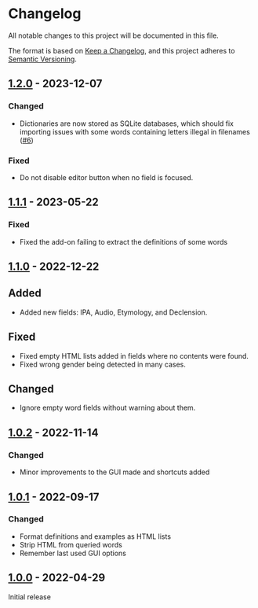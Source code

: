 # Changelog

All notable changes to this project will be documented in this file.

The format is based on [Keep a Changelog](https://keepachangelog.com/en/1.0.0/),
and this project adheres to [Semantic Versioning](https://semver.org/spec/v2.0.0.html).

## [1.2.0] - 2023-12-07

### Changed

-   Dictionaries are now stored as SQLite databases, which should fix importing issues with some words containing letters illegal in filenames ([#6](https://github.com/abdnh/anki-wiktionary/issues/6))

### Fixed

-   Do not disable editor button when no field is focused.

## [1.1.1] - 2023-05-22

### Fixed

-   Fixed the add-on failing to extract the definitions of some words

## [1.1.0] - 2022-12-22

## Added

-   Added new fields: IPA, Audio, Etymology, and Declension.

## Fixed

-   Fixed empty HTML lists added in fields where no contents were found.
-   Fixed wrong gender being detected in many cases.

## Changed

-   Ignore empty word fields without warning about them.

## [1.0.2] - 2022-11-14

### Changed

-   Minor improvements to the GUI made and shortcuts added

## [1.0.1] - 2022-09-17

### Changed

-   Format definitions and examples as HTML lists
-   Strip HTML from queried words
-   Remember last used GUI options

## [1.0.0] - 2022-04-29

Initial release

[1.2.0]: https://github.com/abdnh/anki-wiktionary/compare/1.1.1...1.2.0
[1.1.1]: https://github.com/abdnh/anki-wiktionary/compare/1.1.0...1.1.1
[1.1.0]: https://github.com/abdnh/anki-wiktionary/compare/1.0.2...1.1.0
[1.0.2]: https://github.com/abdnh/anki-wiktionary/compare/1.0.1...1.0.2
[1.0.1]: https://github.com/abdnh/anki-wiktionary/compare/1.0.0...1.0.1
[1.0.0]: https://github.com/abdnh/anki-wiktionary/commits/1.0.0
